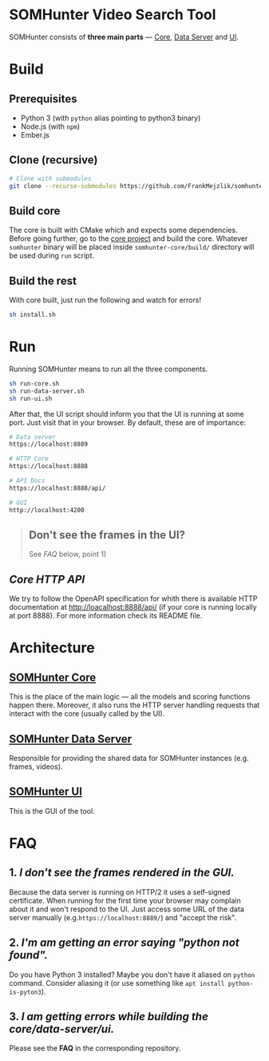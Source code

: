 # SOMHunter Video Search Tool

SOMHunter consists of **three main parts** — [Core](https://github.com/siret-junior/somhunter-core), [Data Server](https://github.com/siret-junior/somhunter-data-server/) and [UI](https://github.com/siret-junior/somhunter-ui/).


# Build
## Prerequisites
- Python 3 (with `python` alias pointing to python3 binary)
- Node.js (with `npm`)
- Ember.js

## Clone (recursive)
```sh
# Clone with submodules
git clone --recurse-submodules https://github.com/FrankMejzlik/somhunter
```

## Build core
The core is built with CMake which and expects some dependencies. Before going further, go to the [core project](https://github.com/siret-junior/somhunter-core) and build the core. Whatever `somhunter` binary will be placed inside `somhunter-core/build/` directory will be used during `run` script.

## Build the rest
With core built, just run the following and watch for errors! 
```sh
sh install.sh
```

# Run
Running SOMHunter means to run all the three components.
```sh
sh run-core.sh
sh run-data-server.sh
sh run-ui.sh
```

After that, the UI script should inform you that the UI is running at some port. Just visit that in your browser. By default, these are of importance:
```sh
# Data server
https://localhost:8889

# HTTP Core
https://localhost:8888

# API Docs
https://localhost:8888/api/

# GUI
http://localhost:4200
```

> ## **Don't see the frames in the UI?**
> See *FAQ* below, point 1)


## *Core HTTP API*
We try to follow the OpenAPI specification for whith there is available HTTP documentation at [http://loacalhost:8888/api/](http://loacalhost:8888/api/) (if your core is running locally at port 8888). For more information check its README file.


# Architecture
## **[SOMHunter Core](https://github.com/siret-junior/somhunter-core)**
This is the place of the main logic — all the models and scoring functions happen there. Moreover, it also runs the HTTP server handling requests that interact with the core (usually called by the UI). 

## **[SOMHunter Data Server](https://github.com/siret-junior/somhunter-data-server/)**
Responsible for providing the shared data for SOMHunter instances (e.g. frames, videos).

## **[SOMHunter UI](https://github.com/siret-junior/somhunter-ui/)**
This is the GUI of the tool.


# FAQ
## 1.  *I don't see the frames rendered in the GUI.*
Because the data server is running on HTTP/2 it uses a self-signed certificate. When running for the first time your browser may complain about it and won't respond to the UI. Just access some URL of the data server manually (e.g.`https://localhost:8889/`) and "accept the risk".

## 2.  *I'm am getting an error saying \"python not found\".*
Do you have Python 3 installed? Maybe you don't have it aliased on `python` command. Consider aliasing it (or use something like `apt install python-is-pyton3`).

## 3.  *I am getting errors while building the core/data-server/ui.*
Please see the **FAQ** in the corresponding repository.

